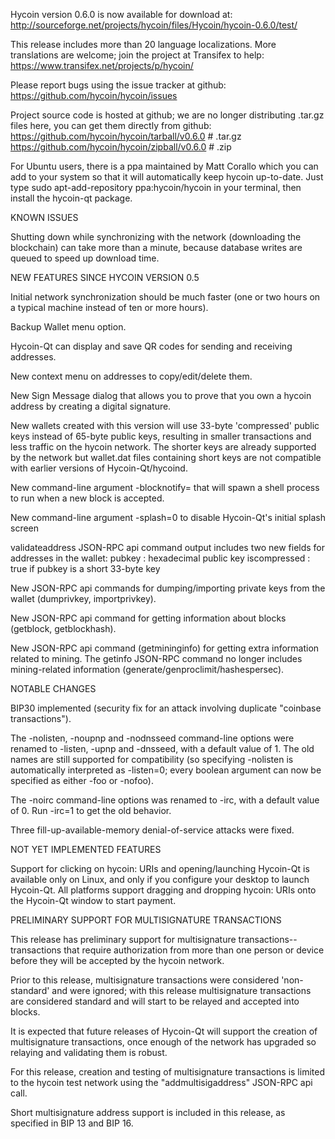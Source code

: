 Hycoin version 0.6.0 is now available for download at:
http://sourceforge.net/projects/hycoin/files/Hycoin/hycoin-0.6.0/test/

This release includes more than 20 language localizations.
More translations are welcome; join the
project at Transifex to help:
https://www.transifex.net/projects/p/hycoin/

Please report bugs using the issue tracker at github:
https://github.com/hycoin/hycoin/issues

Project source code is hosted at github; we are no longer
distributing .tar.gz files here, you can get them
directly from github:
https://github.com/hycoin/hycoin/tarball/v0.6.0  # .tar.gz
https://github.com/hycoin/hycoin/zipball/v0.6.0  # .zip

For Ubuntu users, there is a ppa maintained by Matt Corallo which
you can add to your system so that it will automatically keep
hycoin up-to-date.  Just type
sudo apt-add-repository ppa:hycoin/hycoin
in your terminal, then install the hycoin-qt package.


KNOWN ISSUES

Shutting down while synchronizing with the network
(downloading the blockchain) can take more than a minute,
because database writes are queued to speed up download
time.


NEW FEATURES SINCE HYCOIN VERSION 0.5

Initial network synchronization should be much faster
(one or two hours on a typical machine instead of ten or more
hours).

Backup Wallet menu option.

Hycoin-Qt can display and save QR codes for sending
and receiving addresses.

New context menu on addresses to copy/edit/delete them.

New Sign Message dialog that allows you to prove that you
own a hycoin address by creating a digital
signature.

New wallets created with this version will
use 33-byte 'compressed' public keys instead of
65-byte public keys, resulting in smaller
transactions and less traffic on the hycoin
network. The shorter keys are already supported
by the network but wallet.dat files containing
short keys are not compatible with earlier
versions of Hycoin-Qt/hycoind.

New command-line argument -blocknotify=<command>
that will spawn a shell process to run <command> 
when a new block is accepted.

New command-line argument -splash=0 to disable
Hycoin-Qt's initial splash screen

validateaddress JSON-RPC api command output includes
two new fields for addresses in the wallet:
pubkey : hexadecimal public key
iscompressed : true if pubkey is a short 33-byte key

New JSON-RPC api commands for dumping/importing
private keys from the wallet (dumprivkey, importprivkey).

New JSON-RPC api command for getting information about
blocks (getblock, getblockhash).

New JSON-RPC api command (getmininginfo) for getting
extra information related to mining. The getinfo
JSON-RPC command no longer includes mining-related
information (generate/genproclimit/hashespersec).



NOTABLE CHANGES

BIP30 implemented (security fix for an attack involving
duplicate "coinbase transactions").

The -nolisten, -noupnp and -nodnsseed command-line
options were renamed to -listen, -upnp and -dnsseed,
with a default value of 1. The old names are still
supported for compatibility (so specifying -nolisten
is automatically interpreted as -listen=0; every
boolean argument can now be specified as either
-foo or -nofoo).

The -noirc command-line options was renamed to
-irc, with a default value of 0. Run -irc=1 to
get the old behavior.

Three fill-up-available-memory denial-of-service
attacks were fixed.


NOT YET IMPLEMENTED FEATURES

Support for clicking on hycoin: URIs and
opening/launching Hycoin-Qt is available only on Linux,
and only if you configure your desktop to launch
Hycoin-Qt. All platforms support dragging and dropping
hycoin: URIs onto the Hycoin-Qt window to start
payment.


PRELIMINARY SUPPORT FOR MULTISIGNATURE TRANSACTIONS

This release has preliminary support for multisignature
transactions-- transactions that require authorization
from more than one person or device before they
will be accepted by the hycoin network.

Prior to this release, multisignature transactions
were considered 'non-standard' and were ignored;
with this release multisignature transactions are
considered standard and will start to be relayed
and accepted into blocks.

It is expected that future releases of Hycoin-Qt
will support the creation of multisignature transactions,
once enough of the network has upgraded so relaying
and validating them is robust.

For this release, creation and testing of multisignature
transactions is limited to the hycoin test network using
the "addmultisigaddress" JSON-RPC api call.

Short multisignature address support is included in this
release, as specified in BIP 13 and BIP 16.
